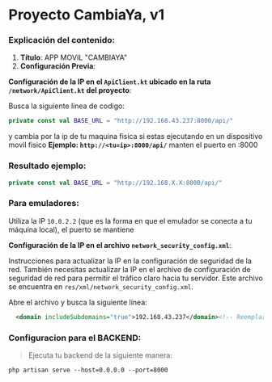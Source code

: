 # Proyecto CambiaYa, v1

### Explicación del contenido:

1. **Título**: APP MOVIL "CAMBIAYA"
2. **Configuración Previa**:

**Configuración de la IP en el `ApiClient.kt` ubicado en la ruta `/network/ApiClient.kt` del proyecto**: 

Busca la siguiente línea de codigo:

```kotlin
private const val BASE_URL = "http://192.168.43.237:8000/api/"
```
   
y cambia por la ip de tu maquina fisica si estas ejecutando en un dispositivo movil fisico
**Ejemplo:  `http://<tu=ip>:8000/api/`**
manten el puerto en :8000

### Resultado ejemplo:

```kotlin
private const val BASE_URL = "http://192.168.X.X:8000/api/"
```
### Para emuladores:

Utiliza la IP `10.0.2.2` (que es la forma en que el emulador se conecta a tu máquina local), el puerto se mantiene

**Configuración de la IP en el archivo `network_security_config.xml`**:

Instrucciones para actualizar la IP en la configuración de seguridad de la red.
También necesitas actualizar la IP en el archivo de configuración de seguridad de red para permitir el tráfico claro hacia tu servidor. 
Este archivo se encuentra en `res/xml/network_security_config.xml`.

Abre el archivo y busca la siguiente línea:
```xml
  <domain includeSubdomains="true">192.168.43.237</domain><!-- Reemplaza con la IP de tu maquina fisica -->
```

### Configuracion para el BACKEND:

> Ejecuta tu backend de la siguiente manera:

```shell
php artisan serve --host=0.0.0.0 --port=8000
```


